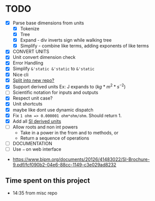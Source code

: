 # TODO

- [x] Parse base dimensions from units
  - [x] Tokenize
  - [x] Tree
  - [x] Expand - div inverts sign while walking tree
  - [x] Simplify - combine like terms, adding exponents of like terms
- [x] CONVERT UNITS
- [x] Unit convert dimension check
- [x] Error Handling
- [x] Simplify `&'static &'static` to `&'static`
- [x] Nice cli
- [x] [Split into new repo?](https://docs.github.com/en/get-started/using-git/splitting-a-subfolder-out-into-a-new-repository)
- [x] Support derived units Ex: J expands to ($kg*m^2*s^{−2}$)
- [ ] Scientific notation for inputs and outputs
- [x] Respect unit case?
- [x] Unit shortcuts
- [x] maybe like dont use dynamic dispatch
- [x] Fix `1 ohm => 0.000001 ohm*ohm/ohm`.
      Should return 1.
- [x] Add all [SI derived units](https://en.wikipedia.org/wiki/SI_derived_unit)
- [ ] Allow roots and non int powers
  - Take in a power in the from and to methods, or
  - Return a sequence of operations
- [ ] DOCUMENTATION
- [ ] Use `⇒` on web interface

- https://www.bipm.org/documents/20126/41483022/SI-Brochure-9.pdf/fcf090b2-04e6-88cc-1149-c3e029ad8232

## Time spent on this project

- 14:35 from misc repo
